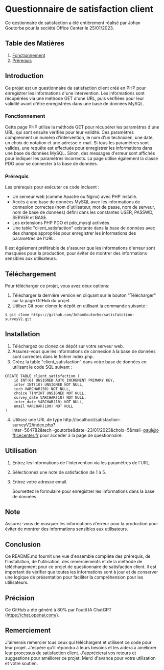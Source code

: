 ﻿# Questionnaire de satisfaction client

Ce qestionnaire de satisfaction a été entièrement réalisé par Johan Goutorbe pour la société Office Center le 25/01/2023.

## Table des Matières
1. [Fonctionnement](#Fonctionnement)
2. [Prérequis](#Prérequis)

## Introduction
Ce projet est un questionnaire de satisfaction client créé en PHP pour enregistrer les informations d'une intervention. Les informations sont récupérées via une méthode GET d'une URL, puis vérifiées pour leur validité avant d'être enregistrées dans une base de données MySQL.

### Fonctionnement

Cette page PHP utilise la méthode GET pour récupérer les paramètres d'une URL, qui sont ensuite vérifiés pour leur validité. Ces paramètres comprennent un numéro d'intervention, le nom d'un technicien, une date, un choix de notation et une adresse e-mail. Si tous les paramètres sont valides, une requête est effectuée pour enregistrer les informations dans une base de données MySQL. Sinon, des messages d'erreur sont affichés pour indiquer les paramètres incorrects. La page utilise également la classe PDO pour se connecter à la base de données.

### Prérequis

Les prérequis pour exécuter ce code incluent :
* Un serveur web (comme Apache ou Nginx) avec PHP installé.
* Accès à une base de données MySQL avec les informations de connexion correctes (nom d'utilisateur, mot de passe, nom de serveur, nom de base de données) défini dans les constantes USER, PASSWD, SERVER et BASE.
* Les extensions PHP PDO et pdo_mysql activées.
* Une table "client_satisfaction" existante dans la base de données avec des champs appropriés pour enregistrer les informations des paramètres de l'URL.

Il est également préférable de s'assurer que les informations d'erreur sont masquées pour la production, pour éviter de montrer des informations sensibles aux utilisateurs.

## Téléchargement

Pour télécharger ce projet, vous avez deux options:

1. Télécharger la dernière version en cliquant sur le bouton "Télécharger" sur la page GitHub du projet.
2. Utiliser Git pour cloner le dépôt en utilisant la commande suivante :
```
$ git clone https://github.com/JohanGoutorbe/satisfatction-surveyV2.git
```

## Installation

1. Téléchargez ou clonez ce dépôt sur votre serveur web.
2. Assurez-vous que les informations de connexion à la base de données sont correctes dans le fichier index.php.
3. Créez la table "client_satisfaction" dans votre base de données en utilisant le code SQL suivant :

```
CREATE TABLE client_satisfaction (
    id INT(6) UNSIGNED AUTO_INCREMENT PRIMARY KEY,
    inter INT(10) UNSIGNED NOT NULL,
    tech VARCHAR(50) NOT NULL,
    choice TINYINT UNSIGNED NOT NULL,
    survey_date VARCHAR(10) NOT NULL,
    inter_date VARCHAR(10) NOT NULL,
    email VARCHAR(100) NOT NULL
)
```

4. Utilisez une URL de type http://localhost/satisfaction-surveyV2/index.php?inter=564782&tech=goutorbe&date=23/01/2023&choix=5&mail=paul@officecenter.fr pour accéder à la page de questionnaire.

## Utilisation

1. Entrez les informations de l'intervention via les paramètres de l'URL.
2. Sélectionnez une note de satisfaction de 1 à 5.
3. Entrez votre adresse email.

    Soumettez le formulaire pour enregistrer les informations dans la base de données.

## Note

Assurez-vous de masquer les informations d'erreur pour la production pour éviter de montrer des informations sensibles aux utilisateurs.

## Conclusion

Ce README.md fournit une vue d'ensemble complète des prérequis, de l'installation, de l'utilisation, des remerciements et de la méthode de téléchargement pour ce projet de questionnaire de satisfaction client. Il est important de vérifier que toutes les informations sont à jour et de conserver une logique de présentation pour faciliter la compréhension pour les utilisateurs.

## Précision

Ce GitHub a été généré à 80% par l'outil IA ChatGPT (https://chat.openai.com/).

## Remerciement

J'aimerais remercier tous ceux qui téléchargent et utilisent ce code pour leur projet. J'espère qu'il répondra à leurs besoins et les aidera à améliorer leur processus de satisfaction client. J'apprécierai vos retours et suggestions pour améliorer ce projet. Merci d'avance pour votre utilisation et votre soutien.